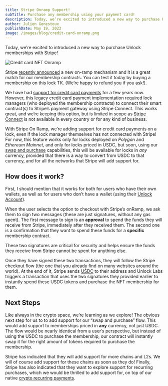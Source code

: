 ```yaml
---
title: Stripe Onramp Support!
subTitle: Purchase any membership using your payment card!
description: Today, we’re excited to introduced a new way to purchase Unlock memberships with Stripe!
author: Julien Genestoux
publishDate: May 19, 2023
image: /images/blog/credit-card-onramp.png
---
```


Today, we’re excited to introduced a new way to purchase Unlock memberships with Stripe!

![Credit card NFT Onramp](/images/blog/credit-card-onramp.png)

Stripe [recently announced](https://stripe.com/blog/crypto-onramp) a new on-ramp mechanism and it is a great match for our membership contracts. You can test it today by buying a membership on this lock TK. (We’re happy to refund you if you ask!).

We have had [support for credit card payments](https://unlock-protocol.com/guides/enabling-credit-cards/) for a few years now. However, this legacy credit card payment implementation required lock managers (who deployed the membership contracts) to connect their smart contract(s) to Stripe’s payment gateway using Stripe Connect. This works great, and we’re keeping this option, but is limited in scope as [Stripe Connect](https://stripe.com/connect) is not available in every country or for any kind of business.

With Stripe On Ramp, we’re adding support for credit card payments on a lock, even if the lock manager themselves has not connected with Stripe! For now, this feature works only for locks deployed on _Polygon_ and _Ethereum Mainnet_, and only for locks priced in USDC, but soon, using our [swap and purchase](https://unlock-protocol.com/blog/swap-and-purchase) capabilities, this will be available for locks in _any_ currency, provided that there is a way to convert from USDC to that currency, and for all the networks that Stripe will add support for.

## How does it work?

First, I should mention that it works for both for users who have their own wallets, as well as for users who don’t have a wallet (using their [Unlock Account](https://docs.unlock-protocol.com/tools/sign-in-with-ethereum/unlock-accounts/)).

When the user selects the option to checkout with Stripe’s onRamp, we ask them to sign two messages (these are just signatures, without any gas spent). The first message to sign is an **approval** to spend the funds they will receive from Stripe, immediately after they received them. The second one is a confirmation that they want to spend these funds for a **specific** membership contract.

These two signatures are critical for security and helps ensure the funds they receive from Stripe cannot be spent for anything else.

Once they have signed these two transactions, they will follow the Stripe checkout flow (the one that you already find on many websites around the world). At the end of it, Stripe sends [USDC](https://www.circle.com/en/usdc) to their address and Unlock Labs triggers a transaction that uses the two signatures they provided earlier to instantly spend these USDC tokens and purchase the NFT membership for them.

## Next Steps

Like always in the crypto space, we’re learning as we explore! The obvious next step for us to to add support for our “swap and purchase” flow. This would add support to memberships priced in **any** currency, not just USDC. The flow would be nearly identical from a user’s perspective, but instead of using the USDC to purchase the membership, our contract will instantly swap it for the right amount of tokens required to purchase the membership.

Stripe has indicated that they will add support for more chains and L2s. We will of course add support for these chains as soon as they do! Finally, Stripe has also indicated that they want to explore support for recurring purchases, which we would be thrilled to add support for, on top of our native [crypto recurring payments](https://unlock-protocol.com/guides/recurring-memberships/).
